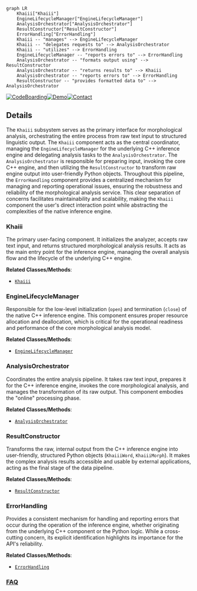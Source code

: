 ```mermaid
graph LR
    Khaiii["Khaiii"]
    EngineLifecycleManager["EngineLifecycleManager"]
    AnalysisOrchestrator["AnalysisOrchestrator"]
    ResultConstructor["ResultConstructor"]
    ErrorHandling["ErrorHandling"]
    Khaiii -- "manages" --> EngineLifecycleManager
    Khaiii -- "delegates requests to" --> AnalysisOrchestrator
    Khaiii -- "utilizes" --> ErrorHandling
    EngineLifecycleManager -- "reports errors to" --> ErrorHandling
    AnalysisOrchestrator -- "formats output using" --> ResultConstructor
    AnalysisOrchestrator -- "returns results to" --> Khaiii
    AnalysisOrchestrator -- "reports errors to" --> ErrorHandling
    ResultConstructor -- "provides formatted data to" --> AnalysisOrchestrator
```

[![CodeBoarding](https://img.shields.io/badge/Generated%20by-CodeBoarding-9cf?style=flat-square)](https://github.com/CodeBoarding/GeneratedOnBoardings)[![Demo](https://img.shields.io/badge/Try%20our-Demo-blue?style=flat-square)](https://www.codeboarding.org/demo)[![Contact](https://img.shields.io/badge/Contact%20us%20-%20contact@codeboarding.org-lightgrey?style=flat-square)](mailto:contact@codeboarding.org)

## Details

The `Khaiii` subsystem serves as the primary interface for morphological analysis, orchestrating the entire process from raw text input to structured linguistic output. The `Khaiii` component acts as the central coordinator, managing the `EngineLifecycleManager` for the underlying C++ inference engine and delegating analysis tasks to the `AnalysisOrchestrator`. The `AnalysisOrchestrator` is responsible for preparing input, invoking the core C++ engine, and then utilizing the `ResultConstructor` to transform raw engine output into user-friendly Python objects. Throughout this pipeline, the `ErrorHandling` component provides a centralized mechanism for managing and reporting operational issues, ensuring the robustness and reliability of the morphological analysis service. This clear separation of concerns facilitates maintainability and scalability, making the `Khaiii` component the user's direct interaction point while abstracting the complexities of the native inference engine.

### Khaiii
The primary user-facing component. It initializes the analyzer, accepts raw text input, and returns structured morphological analysis results. It acts as the main entry point for the inference engine, managing the overall analysis flow and the lifecycle of the underlying C++ engine.


**Related Classes/Methods**:

- <a href="https://github.com/kakao/khaiii/blob/master/train/extract_errpatch.py" target="_blank" rel="noopener noreferrer">`Khaiii`</a>


### EngineLifecycleManager
Responsible for the low-level initialization (`open`) and termination (`close`) of the native C++ inference engine. This component ensures proper resource allocation and deallocation, which is critical for the operational readiness and performance of the core morphological analysis model.


**Related Classes/Methods**:

- <a href="https://github.com/kakao/khaiii/blob/master/src/main/python/khaiii/khaiii.py" target="_blank" rel="noopener noreferrer">`EngineLifecycleManager`</a>


### AnalysisOrchestrator
Coordinates the entire analysis pipeline. It takes raw text input, prepares it for the C++ inference engine, invokes the core morphological analysis, and manages the transformation of its raw output. This component embodies the "online" processing phase.


**Related Classes/Methods**:

- <a href="https://github.com/kakao/khaiii/blob/master/src/main/python/khaiii/khaiii.py" target="_blank" rel="noopener noreferrer">`AnalysisOrchestrator`</a>


### ResultConstructor
Transforms the raw, internal output from the C++ inference engine into user-friendly, structured Python objects (`KhaiiiWord`, `KhaiiiMorph`). It makes the complex analysis results accessible and usable by external applications, acting as the final stage of the data pipeline.


**Related Classes/Methods**:

- <a href="https://github.com/kakao/khaiii/blob/master/src/main/python/khaiii/khaiii.py" target="_blank" rel="noopener noreferrer">`ResultConstructor`</a>


### ErrorHandling
Provides a consistent mechanism for handling and reporting errors that occur during the operation of the inference engine, whether originating from the underlying C++ component or the Python logic. While a cross-cutting concern, its explicit identification highlights its importance for the API's reliability.


**Related Classes/Methods**:

- <a href="https://github.com/kakao/khaiii/blob/master/src/main/python/khaiii/khaiii.py" target="_blank" rel="noopener noreferrer">`ErrorHandling`</a>




### [FAQ](https://github.com/CodeBoarding/GeneratedOnBoardings/tree/main?tab=readme-ov-file#faq)